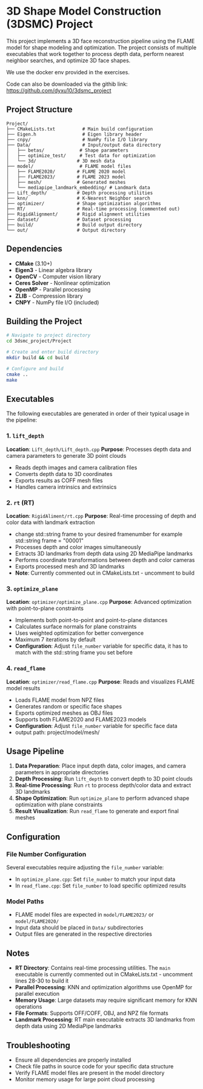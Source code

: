 # 3D Shape Model Construction (3DSMC) Project

This project implements a 3D face reconstruction pipeline using the FLAME model for shape modeling and optimization. The project consists of multiple executables that work together to process depth data, perform nearest neighbor searches, and optimize 3D face shapes.


We use the docker env provided in the exercises.

Code can also be downloaded via the githib link:
https://github.com/dyxu10/3dsmc_project

## Project Structure

```
Project/
├── CMakeLists.txt          # Main build configuration
├── Eigen.h                 # Eigen library header
├── cnpy/                   # NumPy file I/O library
├── Data/                   # Input/output data directory
│   ├── betas/             # Shape parameters
│   ├── optimize_test/     # Test data for optimization
│   └── 3d/               # 3D mesh data
├── model/                 # FLAME model files
│   ├── FLAME2020/        # FLAME 2020 model
│   ├── FLAME2023/        # FLAME 2023 model
│   ├── mesh/             # Generated meshes
│   └── mediapipe_landmark_embedding/ # Landmark data
├── Lift_depth/           # Depth processing utilities
├── knn/                  # K-Nearest Neighbor search
├── optimizer/            # Shape optimization algorithms
├── RT/                   # Real-time processing (commented out)
├── RigidAlignment/       # Rigid alignment utilities
├── dataset/              # Dataset processing
├── build/                # Build output directory
└── out/                  # Output directory
```

## Dependencies

- **CMake** (3.10+)
- **Eigen3** - Linear algebra library
- **OpenCV** - Computer vision library
- **Ceres Solver** - Nonlinear optimization
- **OpenMP** - Parallel processing
- **ZLIB** - Compression library
- **CNPY** - NumPy file I/O (included)

## Building the Project

```bash
# Navigate to project directory
cd 3dsmc_project/Project

# Create and enter build directory
mkdir build && cd build

# Configure and build
cmake ..
make
```

## Executables

The following executables are generated in order of their typical usage in the pipeline:

### 1. `lift_depth`
**Location**: `Lift_depth/Lift_depth.cpp`
**Purpose**: Processes depth data and camera parameters to generate 3D point clouds
- Reads depth images and camera calibration files
- Converts depth data to 3D coordinates
- Exports results as COFF mesh files
- Handles camera intrinsics and extrinsics

### 2. `rt` (RT)
**Location**: `RigidAliment/rt.cpp`
**Purpose**: Real-time processing of depth and color data with landmark extraction
- change std::string frame to your desired framenumber for example std::string frame = "00001"
- Processes depth and color images simultaneously
- Extracts 3D landmarks from depth data using 2D MediaPipe landmarks
- Performs coordinate transformations between depth and color cameras
- Exports processed mesh and 3D landmarks
- **Note**: Currently commented out in CMakeLists.txt - uncomment to build

### 3. `optimize_plane`
**Location**: `optimizer/optimize_plane.cpp`
**Purpose**: Advanced optimization with point-to-plane constraints
- Implements both point-to-point and point-to-plane distances
- Calculates surface normals for plane constraints
- Uses weighted optimization for better convergence
- Maximum 7 iterations by default
- **Configuration**: Adjust `file_number` variable for specific data, it has to match with the std::string frame you set before

### 4. `read_flame`
**Location**: `optimizer/read_flame.cpp`
**Purpose**: Reads and visualizes FLAME model results
- Loads FLAME model from NPZ files
- Generates random or specific face shapes
- Exports optimized meshes as OBJ files
- Supports both FLAME2020 and FLAME2023 models
- **Configuration**: Adjust `file_number` variable for specific face data
- output path: project/model/mesh/ <frame>


## Usage Pipeline

1. **Data Preparation**: Place input depth data, color images, and camera parameters in appropriate directories
2. **Depth Processing**: Run `lift_depth` to convert depth to 3D point clouds
3. **Real-time Processing**: Run `rt`  to process depth/color data and extract 3D landmarks
4. **Shape Optimization**: Run `optimize_plane` to perform advanced shape optimization with plane constraints
5. **Result Visualization**: Run `read_flame` to generate and export final meshes



## Configuration

### File Number Configuration
Several executables require adjusting the `file_number` variable:
- In `optimize_plane.cpp`: Set `file_number` to match your input data
- In `read_flame.cpp`: Set `file_number` to load specific optimized results

### Model Paths
- FLAME model files are expected in `model/FLAME2023/` or `model/FLAME2020/`
- Input data should be placed in `Data/` subdirectories
- Output files are generated in the respective directories

## Notes

- **RT Directory**: Contains real-time processing utilities. The `main` executable is currently commented out in CMakeLists.txt - uncomment lines 28-30 to build it
- **Parallel Processing**: KNN and optimization algorithms use OpenMP for parallel execution
- **Memory Usage**: Large datasets may require significant memory for KNN operations
- **File Formats**: Supports OFF/COFF, OBJ, and NPZ file formats
- **Landmark Processing**: RT main executable extracts 3D landmarks from depth data using 2D MediaPipe landmarks

## Troubleshooting

- Ensure all dependencies are properly installed
- Check file paths in source code for your specific data structure
- Verify FLAME model files are present in the model directory
- Monitor memory usage for large point cloud processing 
